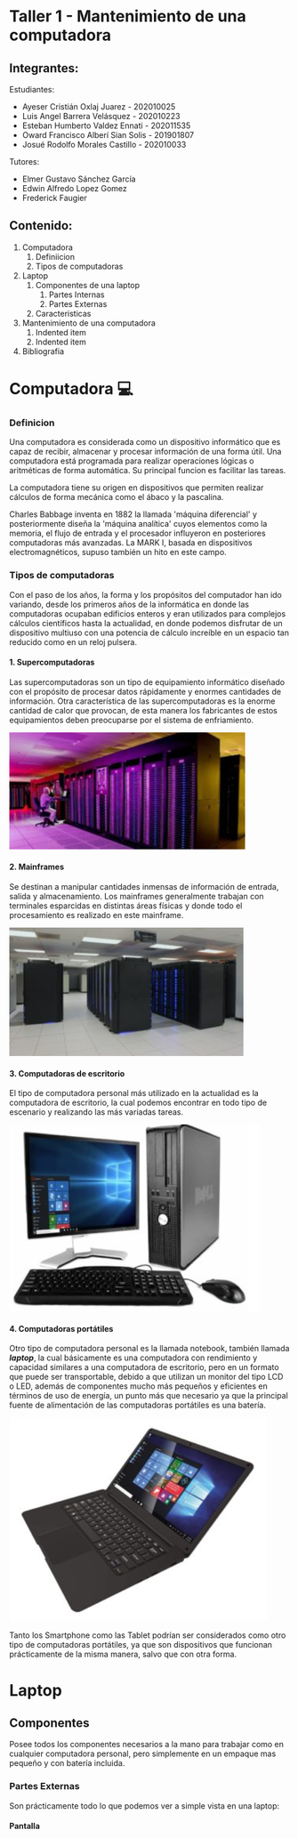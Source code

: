 # Taller 1 - **Mantenimiento de una computadora**

## Integrantes:
Estudiantes:
  * Ayeser Cristián Oxlaj Juarez - 202010025
  * Luis Angel Barrera Velásquez - 202010223
  * Esteban Humberto Valdez Ennati -  202011535
  * Oward Francisco Alberí Sian Solis - 201901807
  * Josué Rodolfo Morales Castillo - 202010033
  
Tutores:
  * Elmer Gustavo Sánchez García
  * Edwin Alfredo Lopez Gomez
  * Frederick Faugier

## Contenido:
1. Computadora
    1. Definiicion
    2. Tipos de computadoras
3. Laptop
    1. Componentes de una laptop
        1. Partes Internas
        2. Partes Externas
    3. Caracteristicas
5. Mantenimiento de una computadora
    1. Indented item
    2. Indented item
6. Bibliografia

# Computadora :computer:
### Definicion
Una computadora es considerada como un dispositivo informático que es capaz de recibir, almacenar y procesar información de una forma útil. Una computadora está programada para realizar operaciones lógicas o aritméticas de forma automática. Su principal funcion es facilitar las tareas.

La computadora tiene su origen en dispositivos que permiten realizar cálculos de forma mecánica como el ábaco y la pascalina.

Charles Babbage inventa en 1882 la llamada 'máquina diferencial' y posteriormente diseña la 'máquina analítica' cuyos elementos como la memoria, el flujo de entrada y el procesador influyeron en posteriores computadoras más avanzadas. La MARK I, basada en dispositivos electromagnéticos, supuso también un hito en este campo.

### Tipos de computadoras
Con el paso de los años, la forma y los propósitos del computador han ido variando, desde los primeros años de la informática en donde las computadoras ocupaban edificios enteros y eran utilizados para complejos cálculos científicos hasta la actualidad, en donde podemos disfrutar de un dispositivo multiuso con una potencia de cálculo increíble en un espacio tan reducido como en un reloj pulsera.

#### 1. Supercomputadoras
Las supercomputadoras son un tipo de equipamiento informático diseñado con el propósito de procesar datos rápidamente y enormes cantidades de información. Otra característica de las supercomputadoras es la enorme cantidad de calor que provocan, de esta manera los fabricantes de estos equipamientos deben preocuparse por el sistema de enfriamiento.

![Supercomputadora](/assets/images/super.png)

#### 2. Mainframes
Se destinan a manipular cantidades inmensas de información de entrada, salida y almacenamiento. Los mainframes generalmente trabajan con terminales esparcidas en distintas áreas físicas y donde todo el procesamiento es realizado en este mainframe.

![Mainframe](/assets/images/main.png)

#### 3. Computadoras de escritorio
El tipo de computadora personal más utilizado en la actualidad es la computadora de escritorio, la cual podemos encontrar en todo tipo de escenario y realizando las más variadas tareas.

![Personal](/assets/images/escritorio.PNG)

#### 4. Computadoras portátiles
Otro tipo de computadora personal es la llamada notebook, también llamada ***laptop***, la cual básicamente es una computadora con rendimiento y capacidad similares a una computadora de escritorio, pero en un formato que puede ser transportable, debido a que utilizan un monitor del tipo LCD o LED, además de componentes mucho más pequeños y eficientes en términos de uso de energía, un punto más que necesario ya que la principal fuente de alimentación de las computadoras portátiles es una batería.

![Laptop](/assets/images/portatil.PNG)

Tanto los Smartphone como las Tablet podrían ser considerados como otro tipo de computadoras portátiles, ya que son dispositivos que funcionan prácticamente de la misma manera, salvo que con otra forma.

# Laptop
## Componentes
Posee todos los componentes necesarios a la mano para trabajar como en cualquier computadora personal, pero simplemente en un empaque mas pequeño y con batería incluida.

### Partes Externas
Son prácticamente todo lo que podemos ver a simple vista en una laptop:

#### Pantalla
  

